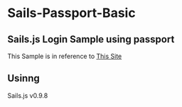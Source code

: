 Sails-Passport-Basic
=======

## Sails.js Login Sample using passport

This Sample is in reference to [This Site](https://gist.github.com/RunnerRick/6001897)

## Usinng

Sails.js v0.9.8